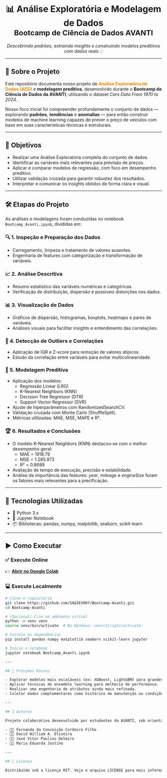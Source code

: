 <h1 align="center">📊 Análise Exploratória e Modelagem de Dados <br><small>Bootcamp de Ciência de Dados AVANTI</small></h1> 
<p align="center"><em>Descobrindo padrões, extraindo insights e construindo modelos preditivos com dados reais 💡</em></p>

---

## 🧠 Sobre o Projeto

Este repositório documenta nosso projeto de **<span style="color:#ff8800">Análise Exploratória de Dados (AED)</span>** e **modelagem preditiva**, desenvolvido durante o **Bootcamp de Ciência de Dados da AVANTI**, utilizando o dataset *Cars Data From 1970 to 2024*.

Nosso foco inicial foi compreender profundamente o conjunto de dados — explorando **padrões**, **tendências** e **anomalias** — para então construir modelos de machine learning capazes de prever o preço de veículos com base em suas características técnicas e estruturais.

---

## 📌 Objetivos

- Realizar uma Análise Exploratória completa do conjunto de dados.
- Identificar as variáveis mais relevantes para previsão de preços.
- Aplicar e comparar modelos de regressão, com foco em desempenho preditivo.
- Utilizar validação cruzada para garantir robustez dos resultados.
- Interpretar e comunicar os insights obtidos de forma clara e visual.

---

## 🛠️ Etapas do Projeto

As análises e modelagens foram conduzidas no notebook `Bootcamp_Avanti.ipynb`, divididas em:

### 🔍 1. Inspeção e Preparação dos Dados
- Carregamento, limpeza e tratamento de valores ausentes.
- Engenharia de features com categorização e transformação de variáveis.

### 📈 2. Análise Descritiva
- Resumo estatístico das variáveis numéricas e categóricas.
- Verificação de distribuição, dispersão e possíveis distorções nos dados.

### 📊 3. Visualização de Dados
- Gráficos de dispersão, histogramas, boxplots, heatmaps e pares de variáveis.
- Análises visuais para facilitar insights e entendimento das correlações.

### 🚨 4. Detecção de Outliers e Correlações
- Aplicação de IQR e Z-score para remoção de valores atípicos.
- Estudo da correlação entre variáveis para evitar multicolinearidade.

### 🤖 5. Modelagem Preditiva
- Aplicação dos modelos:
  - Regressão Linear (LRG)
  - K-Nearest Neighbors (KNN)
  - Decision Tree Regressor (DTR)
  - Support Vector Regressor (SVR)
- Ajuste de hiperparâmetros com RandomizedSearchCV.
- Validação cruzada com Monte Carlo (ShuffleSplit).
- Métricas utilizadas: MAE, MSE, MAPE e R².

### 🏆 6. Resultados e Conclusões
- O modelo K-Nearest Neighbors (KNN) destacou-se com o melhor desempenho geral:
  - MAE = 1918.79
  - MSE = 1.285.973
  - R² = 0.8688
- Avaliação de tempo de execução, precisão e estabilidade.
- Análise de importância das features: *year*, *mileage* e *engineSize* foram os fatores mais relevantes para a precificação.

---

## 🧰 Tecnologias Utilizadas

- 🐍 Python 3.x  
- 📒 Jupyter Notebook  
- 📦 Bibliotecas: pandas, numpy, matplotlib, seaborn, scikit-learn

---

## ▶️ Como Executar

### ✅ Execute Online  
👉 [**Abrir no Google Colab**](https://colab.research.google.com/drive/12l4xJ4qjSdDmx2UmUJ9unQDMjGMz0YnP)

### 💻 Execute Localmente
```bash
# Clone o repositório
git clone https://github.com/SAGIEV007/Bootcamp-Avanti.git
cd Bootcamp-Avanti

# (Opcional) Crie um ambiente virtual
python -m venv venv
source venv/bin/activate  # No Windows: venv\Scripts\activate

# Instale as dependências
pip install pandas numpy matplotlib seaborn scikit-learn jupyter

# Inicie o notebook
jupyter notebook Bootcamp_Avanti.ipynb

---

## 📌 Próximos Passos

- Explorar modelos mais escaláveis (ex: XGBoost, LightGBM) para grandes volumes de dados.
- Aplicar técnicas de ensemble learning para melhoria de performance.
- Realizar uma engenharia de atributos ainda mais refinada.
- Coletar dados complementares como histórico de manutenção ou condições de mercado.

---

## 👥 Autores

Projeto colaborativo desenvolvido por estudantes da AVANTI, sob orientação do prof. Madson Luiz Dantas Dias:

- 👨‍💻 Fernando da Conceição Cordeiro Filho  
- 👨‍💻 David William A. Oliveira  
- 👨‍💻 José Vitor Paulino Delmiro  
- 👩‍💻 Maria Eduarda Justino

---

## 📄 Licença

Distribuído sob a licença MIT. Veja o arquivo LICENSE para mais informações.

